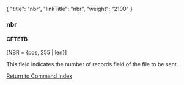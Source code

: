 {
    "title": "nbr",
    "linkTitle": "nbr",
    "weight": "2100"
}<span id="nbr"></span>

### nbr

#### CFTETB

\[NBR = {pos, 255 |
len}\]

This field indicates the number of records
field of the file to be sent.

[Return to Command index](../../)

